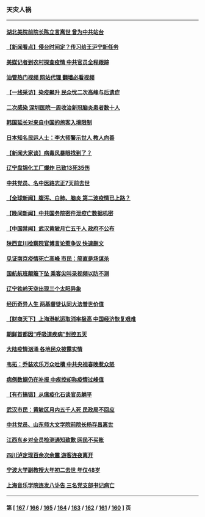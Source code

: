### 天灾人祸
---
#### [湖北美院前院长陈立言离世 曾为中共站台](../../pages/ncid280/n13916979.md?01281245) 
#### [【新闻看点】侵台时间定？传习给王沪宁新任务](../../pages/ncid280/n13916929.md?01281245) 
#### [美媒记者到农村探查疫情 中共官员全程跟踪](../../pages/ncid280/n13916922.md?01281245) 
#### [油管热门视频 网站代理 翻墙必看视频](http://138.2.39.72:81/youtube.html?epic-marker?01281245)
#### [【一线采访】染疫飙升 民众忧二次高峰与后遗症](../../pages/ncid280/n13916848.md?01281245) 
#### [二次感染 深圳医院一周收治新冠脑炎患者数十人](../../pages/ncid280/n13916817.md?01281245) 
#### [韩国延长对来自中国的旅客入境限制](../../pages/ncid280/n13916802.md?01281245) 
#### [日本知名民运人士：李大师警示世人 教人向善](../../pages/ncid280/n13916627.md?01281245) 
#### [【新闻大家谈】病毒风暴眼找到了？](../../pages/ncid280/n13916766.md?01281245) 
#### [辽宁盘锦化工厂爆炸 已致13死35伤](../../pages/ncid280/n13916686.md?01281245) 
#### [中共党员、名中医路志正7天前去世](../../pages/ncid280/n13916608.md?01281245) 
#### [【全球新闻】腹泻、白肺、脑炎 第二波疫情已上路？](../../pages/ncid280/n13916633.md?01281245) 
#### [【晚间新闻】中共国务院密件泄疫亡数据机密](../../pages/ncid280/n13916632.md?01281245) 
#### [【中国禁闻】武汉黄陂月亡五千人 政府不公布](../../pages/ncid280/n13916302.md?01281245) 
#### [陕西宜川检察院官博言论惹争议 快速删文](../../pages/ncid280/n13916568.md?01281245) 
#### [见证南京疫情死亡高峰 市民：简直是场谋杀](../../pages/ncid280/n13916564.md?01281245) 
#### [国航航班颠簸下坠 乘客尖叫录视频以防不测](../../pages/ncid280/n13916575.md?01281245) 
#### [辽宁铁岭天空出现三个太阳异象](../../pages/ncid280/n13916408.md?01281245) 
#### [经历奇异人生 两基督徒认同大法普世价值](../../pages/ncid280/n13916303.md?01281245) 
#### [【财商天下】上海港航运取消率极高 中国经济恢复艰难](../../pages/ncid280/n13916276.md?01281245) 
#### [朝鲜首都因“呼吸道疾病”封控五天](../../pages/ncid280/n13916288.md?01281245) 
#### [大陆疫情汹涌 各地民众披露实情](../../pages/ncid280/n13916158.md?01281245) 
#### [韦拓：乔装欢乐万众吐槽 中共央视春晚惹众怒](../../pages/ncid280/n13916231.md?01281245) 
#### [病例数据仍在补报 中疾控却称疫情过峰值](../../pages/ncid280/n13916164.md?01281245) 
#### [【有冇搞错】从瘟疫化石谈官员躺平](../../pages/ncid280/n13916064.md?01281245) 
#### [武汉市民：黄陂区月内五千人死 民政局不回应](../../pages/ncid280/n13916041.md?01281245) 
#### [中共党员、山东师大文学院前院长杨存昌离世](../../pages/ncid280/n13915988.md?01281245) 
#### [江西东乡对全员检测通知致歉 网民不买账](../../pages/ncid280/n13915969.md?01281245) 
#### [四川泸定现百余次余震 游客连夜离开](../../pages/ncid280/n13915678.md?01281245) 
#### [宁波大学副教授大年初二去世 年仅48岁](../../pages/ncid280/n13915820.md?01281245) 
#### [上海音乐学院连发八讣告 三名党支部书记病亡](../../pages/ncid280/n13915906.md?01281245) 

---
#### 第 [ [167](./167.md?01281245) / [166](./166.md?01281245) / [165](./165.md?01281245) / [164](./164.md?01281245) / [163](./163.md?01281245) / [162](./162.md?01281245) / [161](./161.md?01281245) / [160](./160.md?01281245) ] 页
